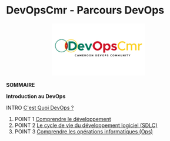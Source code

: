 # DevOpsCmr - Parcours DevOps

<p align="center">
 <img src="logo.png?raw=true" alt="DevOpsCmr Logo" width="50%" height="50%" />
</p>

**SOMMAIRE**

**Introduction au DevOps**

INTRO [C'est Quoi DevOps ?](assets/pages/partie1/intro.md)
1. POINT 1 [Comprendre le développement](assets/pages/partie1/point1.md)
2. POINT 2 [Le cycle de vie du développement logiciel (SDLC)](assets/pages/partie1/point2.md)
3. POINT 3 [Comprendre les opérations informatiques (Ops)](assets/pages/partie1/point3.md)